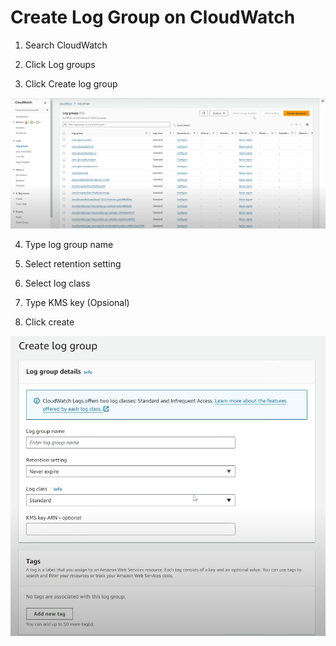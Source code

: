 # Create Log Group on CloudWatch

1. Search CloudWatch

2. Click Log groups

3. Click Create log group

![alt text](image.png)

4. Type log group name

5. Select retention setting

6. Select log class

7. Type KMS key (Opsional)

8. Click create

![alt text](image-1.png)
